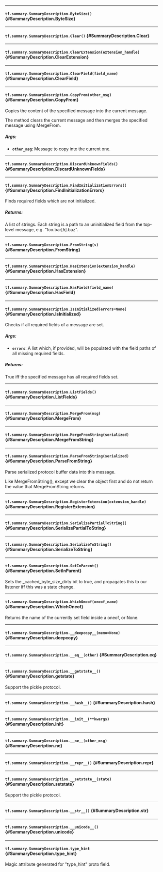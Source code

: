 
- - -

#### `tf.summary.SummaryDescription.ByteSize()` {#SummaryDescription.ByteSize}




- - -

#### `tf.summary.SummaryDescription.Clear()` {#SummaryDescription.Clear}




- - -

#### `tf.summary.SummaryDescription.ClearExtension(extension_handle)` {#SummaryDescription.ClearExtension}




- - -

#### `tf.summary.SummaryDescription.ClearField(field_name)` {#SummaryDescription.ClearField}




- - -

#### `tf.summary.SummaryDescription.CopyFrom(other_msg)` {#SummaryDescription.CopyFrom}

Copies the content of the specified message into the current message.

The method clears the current message and then merges the specified
message using MergeFrom.

##### Args:


*  <b>`other_msg`</b>: Message to copy into the current one.


- - -

#### `tf.summary.SummaryDescription.DiscardUnknownFields()` {#SummaryDescription.DiscardUnknownFields}




- - -

#### `tf.summary.SummaryDescription.FindInitializationErrors()` {#SummaryDescription.FindInitializationErrors}

Finds required fields which are not initialized.

##### Returns:

  A list of strings.  Each string is a path to an uninitialized field from
  the top-level message, e.g. "foo.bar[5].baz".


- - -

#### `tf.summary.SummaryDescription.FromString(s)` {#SummaryDescription.FromString}




- - -

#### `tf.summary.SummaryDescription.HasExtension(extension_handle)` {#SummaryDescription.HasExtension}




- - -

#### `tf.summary.SummaryDescription.HasField(field_name)` {#SummaryDescription.HasField}




- - -

#### `tf.summary.SummaryDescription.IsInitialized(errors=None)` {#SummaryDescription.IsInitialized}

Checks if all required fields of a message are set.

##### Args:


*  <b>`errors`</b>: A list which, if provided, will be populated with the field
           paths of all missing required fields.

##### Returns:

  True iff the specified message has all required fields set.


- - -

#### `tf.summary.SummaryDescription.ListFields()` {#SummaryDescription.ListFields}




- - -

#### `tf.summary.SummaryDescription.MergeFrom(msg)` {#SummaryDescription.MergeFrom}




- - -

#### `tf.summary.SummaryDescription.MergeFromString(serialized)` {#SummaryDescription.MergeFromString}




- - -

#### `tf.summary.SummaryDescription.ParseFromString(serialized)` {#SummaryDescription.ParseFromString}

Parse serialized protocol buffer data into this message.

Like MergeFromString(), except we clear the object first and
do not return the value that MergeFromString returns.


- - -

#### `tf.summary.SummaryDescription.RegisterExtension(extension_handle)` {#SummaryDescription.RegisterExtension}




- - -

#### `tf.summary.SummaryDescription.SerializePartialToString()` {#SummaryDescription.SerializePartialToString}




- - -

#### `tf.summary.SummaryDescription.SerializeToString()` {#SummaryDescription.SerializeToString}




- - -

#### `tf.summary.SummaryDescription.SetInParent()` {#SummaryDescription.SetInParent}

Sets the _cached_byte_size_dirty bit to true,
and propagates this to our listener iff this was a state change.


- - -

#### `tf.summary.SummaryDescription.WhichOneof(oneof_name)` {#SummaryDescription.WhichOneof}

Returns the name of the currently set field inside a oneof, or None.


- - -

#### `tf.summary.SummaryDescription.__deepcopy__(memo=None)` {#SummaryDescription.__deepcopy__}




- - -

#### `tf.summary.SummaryDescription.__eq__(other)` {#SummaryDescription.__eq__}




- - -

#### `tf.summary.SummaryDescription.__getstate__()` {#SummaryDescription.__getstate__}

Support the pickle protocol.


- - -

#### `tf.summary.SummaryDescription.__hash__()` {#SummaryDescription.__hash__}




- - -

#### `tf.summary.SummaryDescription.__init__(**kwargs)` {#SummaryDescription.__init__}




- - -

#### `tf.summary.SummaryDescription.__ne__(other_msg)` {#SummaryDescription.__ne__}




- - -

#### `tf.summary.SummaryDescription.__repr__()` {#SummaryDescription.__repr__}




- - -

#### `tf.summary.SummaryDescription.__setstate__(state)` {#SummaryDescription.__setstate__}

Support the pickle protocol.


- - -

#### `tf.summary.SummaryDescription.__str__()` {#SummaryDescription.__str__}




- - -

#### `tf.summary.SummaryDescription.__unicode__()` {#SummaryDescription.__unicode__}




- - -

#### `tf.summary.SummaryDescription.type_hint` {#SummaryDescription.type_hint}

Magic attribute generated for "type_hint" proto field.


